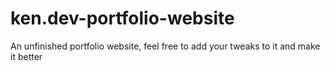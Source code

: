 # ken.dev-portfolio-website
An unfinished portfolio website, feel free to add your tweaks to it and make it better
